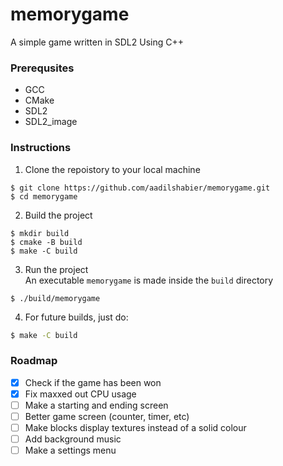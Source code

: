 # memorygame
A simple game written in SDL2 Using C++

### Prerequsites
* GCC
* CMake
* SDL2
* SDL2_image

### Instructions
1. Clone the repoistory to your local machine
```shell
$ git clone https://github.com/aadilshabier/memorygame.git
$ cd memorygame
```
2. Build the project
```shell
$ mkdir build
$ cmake -B build
$ make -C build
```
3. Run the project  
An executable `memorygame` is made inside the `build` directory
```shell
$ ./build/memorygame
```
4. For future builds, just do:
```sh
$ make -C build
```

### Roadmap
- [x] Check if the game has been won
- [x] Fix maxxed out CPU usage
- [ ] Make a starting and ending screen
- [ ] Better game screen (counter, timer, etc)
- [ ] Make blocks display textures instead of a solid colour
- [ ] Add background music
- [ ] Make a settings menu
